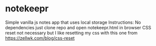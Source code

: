 # notekeepr
Simple vanilla js notes app that uses local storage
Instructions: No dependencies just clone repo and open notekeepr.html in browser
CSS reset not necessary but I like resetting my css with this one from https://zellwk.com/blog/css-reset
